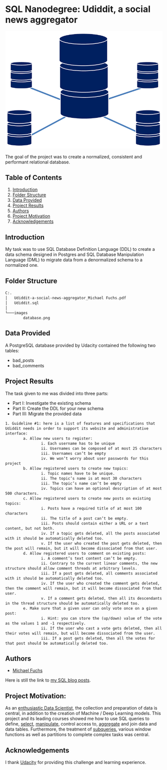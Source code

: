 
# SQL Nanodegree: Udiddit, a social news aggregator


![database](images/database.png)

The goal of the project was to create a normalized, consistent and performant relational database.


## Table of Contents
1. [Introduction](#introduction)
2. [Folder Structure](#folder_structure)
3. [Data Provided](#data_provided)
4. [Project Results](#project_results)    
5. [Authors](#authors)
6. [Project Motivation](#motivation)
7. [Acknowledgements](#acknowledgement)




<a name="introduction"></a>

## Introduction

My task was to use SQL Database Definition Language (DDL) to create a data schema designed in Postgres and SQL Database Manipulation Language (DML) to migrate data from a denormalized schema to a normalized one.



<a name="folder_structure"></a>

## Folder Structure

```
C:.
│   Udiddit-a-social-news-aggregator_Michael Fuchs.pdf
│   Udiddit.sql
│
└───images
        database.png
```


<a name="data_provided"></a>

## Data Provided

A PostgreSQL database provided by Udacity contained the following two tables:

+ bad_posts
+ bad_comments


<a name="project_results"></a>

## Project Results

The task given to me was divided into three parts:

+ Part I: Investigate the existing schema
+ Part II: Create the DDL for your new schema
+ Part III: Migrate the provided data


```
1. Guideline #1: here is a list of features and specifications that Udiddit needs in order to support its website and administrative interface:
        a. Allow new users to register:
                i. Each username has to be unique
                ii. Usernames can be composed of at most 25 characters
                iii. Usernames can’t be empty
                iv. We won’t worry about user passwords for this project
        b. Allow registered users to create new topics:
                i. Topic names have to be unique.
                ii. The topic’s name is at most 30 characters
                iii. The topic’s name can’t be empty
                iv. Topics can have an optional description of at most 500 characters.
        c. Allow registered users to create new posts on existing topics:
                i. Posts have a required title of at most 100 characters
                ii. The title of a post can’t be empty.
                iii. Posts should contain either a URL or a text content, but not both.
                iv. If a topic gets deleted, all the posts associated with it should be automatically deleted too.
                v. If the user who created the post gets deleted, then the post will remain, but it will become dissociated from that user.
        d. Allow registered users to comment on existing posts:
                i. A comment’s text content can’t be empty.
                ii. Contrary to the current linear comments, the new structure should allow comment threads at arbitrary levels.
                iii. If a post gets deleted, all comments associated with it should be automatically deleted too.
                iv. If the user who created the comment gets deleted, then the comment will remain, but it will become dissociated from that user.
                v. If a comment gets deleted, then all its descendants in the thread structure should be automatically deleted too.
        e. Make sure that a given user can only vote once on a given post:
                i. Hint: you can store the (up/down) value of the vote as the values 1 and -1 respectively.
                ii. If the user who cast a vote gets deleted, then all their votes will remain, but will become dissociated from the user.
                iii. If a post gets deleted, then all the votes for that post should be automatically deleted too.
```




<a name="authors"></a>

## Authors

+ [Michael Fuchs](https://github.com/MFuchs1989)

Here is still the link to [my SQL blog posts](https://michael-fuchs-sql.netlify.app/).


<a name="motivation"></a>

## Project Motivation: 

As an [enthusiastic Data Scientist](https://michael-fuchs-python.netlify.app/), the collection and preparation of data is central, in addition to the creation of Machine / Deep Learning models. 
This project and its leading courses showed me how to use SQL queries to define, [select](https://michael-fuchs-sql.netlify.app/2021/03/23/data-wrangling/), [manipulate](https://michael-fuchs-sql.netlify.app/2021/03/29/data-manipulation/), control access to, [aggregate](https://michael-fuchs-sql.netlify.app/2021/03/26/data-aggregation/) and join data and data tables. 
Furthermore, the treatment of [subqueries](https://michael-fuchs-sql.netlify.app/2021/04/01/subqueries/), various window functions as well as partitions to complete complex tasks was central. 

<a name="acknowledgement"></a>

## Acknowledgements

I thank [Udacity](https://www.udacity.com/) for providing this challenge and learning experience. 
